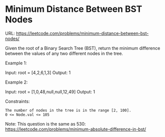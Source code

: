 # Minimum Distance Between BST Nodes

URL: <https://leetcode.com/problems/minimum-distance-between-bst-nodes/>

Given the root of a Binary Search Tree (BST), return the minimum difference between the values of any two different nodes in the tree.

Example 1:

Input: root = [4,2,6,1,3]
Output: 1

Example 2:

Input: root = [1,0,48,null,null,12,49]
Output: 1

Constraints:

    The number of nodes in the tree is in the range [2, 100].
    0 <= Node.val <= 105

Note: This question is the same as 530: <https://leetcode.com/problems/minimum-absolute-difference-in-bst/>
